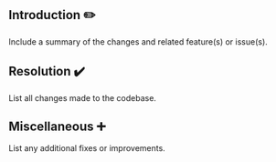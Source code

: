 ## Introduction :pencil2:
Include a summary of the changes and related feature(s) or issue(s).

## Resolution :heavy_check_mark:
List all changes made to the codebase.

## Miscellaneous :heavy_plus_sign:
List any additional fixes or improvements.
